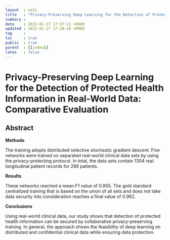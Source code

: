 ```yaml
---
layout  : wiki
title   : "Privacy-Preserving Deep Learning for the Detection of Protected Health Information in Real-World Data: Comparative Evaluation"
summary : 
date    : 2022-01-27 17:37:11 +0900
updated : 2022-01-27 17:38:26 +0900
tag     : 
toc     : true
public  : true
parent  : [[index]]
latex   : false
---
```


# Privacy-Preserving Deep Learning for the Detection of Protected Health Information in Real-World Data: Comparative Evaluation

## Abstract

**Methods**

The training adopts distributed selective stochastic gradient descent.
Five networks were trained on separated real-world clinical data sets by using the privacy-protecting protocol.
In total, the data sets contain 1304 real longitudinal patient records for 296 patients.

**Results**

These networks reached a mean F1 value of 0.955. The gold standard centralized training that is based on the union of all sets and does not take data security into consideration reaches a final value of 0.962.

**Conclusions**

Using real-world clinical data, our study shows that detection of protected health information can be secured by collaborative privacy-preserving training. In general, the approach shows the feasibility of deep learning on distributed and confidential clinical data while ensuring data protection.
